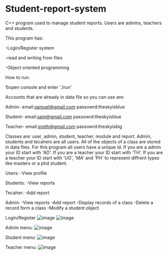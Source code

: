 # Student-report-system
C++ program used to manage student reports. Users are admins, teachers and students.

This program has:

-Login/Register system

-read and writing from files

-Object oriented programming

How to run:

1)open console and enter './run'

Accounts that are already in data file so you can use are:

Admin- email:samuel@gmail.com  passowrd:theskyisblue

Student- email:sam@gmail.com  passowrd:theskyisblue

Teacher- email:smith@gmail.com  passowrd:theskyisbig


Classes are: user, admin, student, teacher, module and report. Admin, students and tecahers are all users. All of the objects of a class are stored in data files.
For this program all users have a unique id. If you are a admin your ID start with 'AD'. If you are a teacher your ID start with 'TH'. If you are a teacher your ID start with 'UG', 'MA' and 'PH' to represent diffrent types like masters or a phd student.

Users:
-View profile

Students:
-View reports

Tecaher:
-Add report

Admin:
-View reports
-Add report
-Display records of a class
-Delete a record form a class
-Modify a student object

Login/Register
![image](https://user-images.githubusercontent.com/78385915/170709871-3bb699dc-c9e5-497d-b66d-1d48472bf227.png)
![image](https://user-images.githubusercontent.com/78385915/170710628-a398d6ff-0302-4d01-a80f-a89fea9a94d5.png)

Admin menu:
![image](https://user-images.githubusercontent.com/78385915/170710718-dcc9b950-1ef7-474f-ac02-7012fde8981e.png)

Student menu:
![image](https://user-images.githubusercontent.com/78385915/170710862-1ef84af6-6fd8-41c1-9b39-0ff28f3fa787.png)

Teacher menu:
![image](https://user-images.githubusercontent.com/78385915/170710952-d8a5b82b-4aa7-4985-9deb-bbc0e5d1f625.png)





